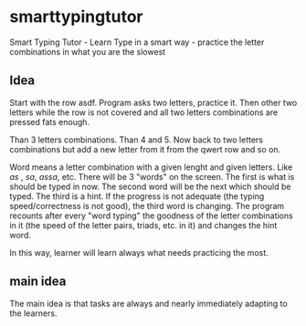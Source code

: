 # smarttypingtutor
Smart Typing Tutor - Learn Type in  a smart way - practice the letter combinations in what you are the slowest

## Idea

Start with the row asdf. Program asks two letters, practice it. Then other two letters while the row is not covered and
all two letters combinations are pressed fats enough.

Than 3 letters combinations. Than 4 and 5.
Now back to two letters combinations but add a new letter from it from the qwert  row and so on.

Word means a letter combination with a given lenght and given letters. Like _as_ , _sa_, _assa_, etc.
There will be 3 "words" on the screen.
The first is what is should be typed in now.
The second word will be the next which should be typed.
The third is a hint. If the progress is not adequate (the typing speed/correctness is not good), the third word is changing.
The program recounts after every "word typing" the goodness of the letter combinations in it (the speed of the letter pairs,
triads, etc. in it) and changes the hint word.

In this way, learner will learn always what needs practicing the most.

## main idea
The main idea is that tasks are always and nearly immediately adapting to the learners.
